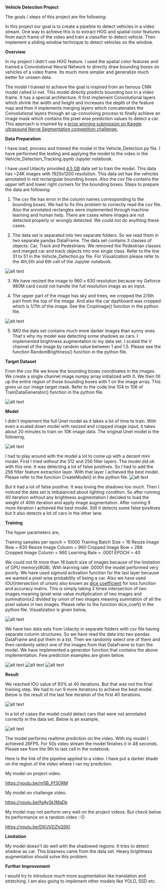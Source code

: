 [//]: # (Image References)
[image1]: ./images/Read_Data.JPG
[image2]: ./images/Cropped.JPG
[image3]: ./images/Target_Mask.JPG
[image4]: ./images/Unet.png
[image5]: ./images/model.JPG
[image6]: ./images/IOU.JPG
[image7]: ./images/pred1.png
[image8]: ./images/pred2.png
[image9]: ./images/pred3.png
[image10]: ./images/almost_unet.PNG
[image11]: ./images/better_than_human.png

**Vehicle Detection Project**

The goals / steps of this project are the following:

In this project our goal is to create a pipeline to detect vehicles in a video stream. One way to achieve this is to extract HOG and spatial color features from each frame of the video and train a classifier to detect vehicle. Then implement a sliding window technique to detect vehicles on the window.


**Overview**

In my project I didn't use HOG feature. I used the spatial color features and trained a Convolutional Neural Network to directly draw bounding boxes on vehicles of a video frame. Its much more simpler and generalize much better for unseen data.

The model I trained to achieve the goal is inspired from an famous CNN model called U-net. This model directly predicts bounding box in a video frame. It has a special architecture. It first implement Convolutional layers which shrink the width and height and increases the depth of the feature map and then it implements merging layers which concatenates the Convolutional layers through an up-convolving process to finally achieve an image mask which contains the pixel wise prediction values to detect a car. This approach is inspired by a [prize winning submission on Kaggle ultrasound Nerve Segmentation competition challenge.](https://github.com/jocicmarko/ultrasound-nerve-segmentation)

**Data Preparation**

I have load, process and trained the model in the Vehicle_Detection.py file. I have performed the testing and applying the model to the video in the Vehicle_Detection_Tracking.ipynb Jupyter notebook.

I have used Udacity provided [4.5 GB](https://github.com/udacity/self-driving-car/tree/master/annotations) data set to train the model. This data has ~24K images with 1920x1200 resolution. This data set has the vehicles annotated in red rectangular bounding boxes. Also the csv file contains the upper left and lower right corners for the bounding boxes. Steps to prepare the data are following:

1) The csv file has error in the column names corresponding to the bounding boxes. We had to fix this problem to correctly read the csv file. Also the annotated rectangles were implemented through machine learning and human help. There are cases where images are not detected properly or wrongly detected. We could not do anything these cases.

2) The data set is separated into two separate folders. So we read them in two separate pandas DataFrame. The data set contains 3 classes of objects: Car, Track and Pedestrians. We removed the Pedestrian classes and merged car and track objects into one single class. Refer to the line 31 to 51 in the Vehicle_Detection.py file. For Visualization please refer to the 4th,5th and 6th cell of the Jupyter notebook.

![alt text][image1]

3) We have resized the image to 960 x 630 resolution because my Geforce 980M card could not handle the full resolution image as an input.

4) The upper part of the image has sky and trees, we cropped the 2/5th part from the top of the image. And also the car dashboard was cropped which is 1/7th of the image. See the CropImage() function in the python file.

![alt text][image2]

5) IMO the data set contains much more darker images than sunny ones. That's why my model was detecting some shadows as cars. I implemented brightness augmentation to my data set. I scaled the V channel of the image by random value between 1 and 1.5. Please see the function RandomBrightness() function in the python file.

**Target Dataset**

From the csv file we know the bounding boxes coordinates in the images. We create a single channel image numpy array initialized with 0. We then fill up the entire region of those bounding boxes with 1 on the image array. This gives us our image target mask. Refer to the code line 104 to 106 of TrainDataGenerator() function in the python file.

![alt text][image3]


**Model**

I didn't implement the full Unet model as it takes a lot of time to train. With even a scaled down model with resized and cropped image input, it takes about 20 minutes to train on 10K image data. The original Unet model is the following,

![alt text][image4]

I had to play around with the model a lot to come up with a decent mini model. First I tried without the 512 and 256 filter layers. The model did ok with this one. It was detecting a lot of false positives. So I had to add the 256 filter feature extraction layer. With that layer I achieved the best model. Please refer to the function CreateModel() in the python file.
![alt text][image5]

But it had a lot of false positive. It was loving the shadows too much. Then I noticed the data set is imbalanced about lighting condition. So after running 40 iteration without any brightness augmentation I decided to load the weight of 40th iteration and apply image augmentation. After running 9 more iteration I achieved the best model. Still it detects some false positives but it also detects a lot of cars in the other lane.

**Training**

The hyper parameters are,

Training samples per epoch = 10000
Training Batch Size = 16
Resize Image Row = 630
Resize Image Column = 960
Cropped Image Row = 288
Cropped Image Column = 960
Learning Rate = .0001
EPOCH = 40

We could not fit more than 16 batch size of images because of the limitation of GPU memory(8GB). With learning rate .00001 the model performed very poorly. We have used sigmoid activation function for the last layer because we wanted a pixel wise probability of being a car. Also we have used IOU(intersection of union) also known as [dice coefficient](https://en.wikipedia.org/wiki/S%C3%B8rensen%E2%80%93Dice_coefficient) for loss function and accuracy matrix. This is simply taking 2 times intersection of two images meaning (pixel wise value multiplication of two images and summation)x2 divided by union of two images meaning summation of all the pixel values in two images. Please refer to the function dice_coef() in the python file. Visualization is given below,

![alt text][image6]

We have two data sets from Udacity in separate folders with csv file having separate column structures. So we have read the data into two pandas DataFrame and put them in a list. Then we randomly select one of them and then randomly select one of the images from that DataFrame to train the model. We have implemented a generator function that contains the above implementation. Few prediction examples are given below.

![alt text][image7]
![alt text][image8]
![alt text][image9]


**Result**

We reached IOU value of 93% at 40 iterations. But that was not the final training step. We had to run 9 more iterations to achieve the best model. Below is the result of the last few iteration of the first 40 iterations.

![alt text][image10]

In a lot of cases the model could detect cars that were not annotated correctly in the data set. Below is an example,

![alt text][image11]

The model performs realtime prediction on the video. With my model I achieved 26FPS. For 50s video stream the model finishes it in 48 seconds. Please see from the 9th to last cell in the notebook.

Here is the link of the pipeline applied to a video. I have put a darker shade on the region of the video where I ran my prediction.

My model on project video.

https://youtu.be/m1iB_Pf3ORM

My model on challenge video.

https://youtu.be/fgAySk1MaDk

My model may not perform very well on the project videos. But check below its performance on a random video :-D

https://youtu.be/DXUVDZhQSKI

**Limitation**

My model doesn't do well with the shadowed regions. It tries to detect shadow as car. This biasness came from the data set. Heavy brightness augmentation should solve this problem.

**Further Improvement**

I would try to introduce much more augmentation like translation and stretching. I am also going to implement other models like YOLO, SSD etc.
